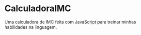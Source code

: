 # CalculadoraIMC
Uma calculadora de IMC feita com JavaScript para treinar minhas habilidades na linguagem.
